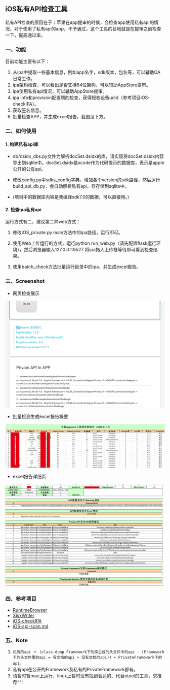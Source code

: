 ## iOS私有API检查工具 ##

私有API检查的原因在于：苹果在app提审的时候，会检查app使用私有api的情况，对于使用了私有api的app，不予通过，这个工具的目地就是在提审之前检查一下，提高通过率。

### 一、功能 ###

目前功能主要有以下：

1. 从ipa中提取一些基本信息，例如app名字，sdk版本，包名等，可以辅助QA日常工作。
2. ipa架构检查，可以看出是否支持64位架构，可以辅助AppStore提审。
3. ipa使用私有api情况，可以辅助AppStore提审。
4. ipa info和provision配置项的检查，获得授权设备udid（参考项目iOS-checkIPA）。
5. 获取签名信息。
6. 批量检查APP，并生成excel报告，截图见下方。

### 二、如何使用 ###

#### 1. 构建私有api库 ####

 - db/dsidx_dbs.py文件为解析docSet.dsidx的库，请实现将docSet.dsidx内容导出到sqlite中。docSet.dsidx是xcode作为代码提示的数据库，表示是apple公开的公有api。

 - 修改config.py中sdks_config字典，增加各个version的sdk路径，然后运行build_api_db.py，会自动解析私有api，存存储到sqlite中。

 - (项目中的数据库内容是我编译sdk7.0的数据，可以直接用。)


#### 2. 检查ipa私有api ####

运行方式有二，建议第二种web方式：

1. 修改iOS_private.py main方法中的ipa路径，运行即可。

2. 使用Web上传运行的方式，运行python run_web.py（请先配置flask运行环境），然后浏览器输入127.0.0.1:9527 将ipa拖入上传框等待即可看到检查结果。

3. 使用batch_check方法批量运行目录中的ipa，并生成excel报告。

### 三、Screenshot ###

 - 网页检查展示

![web_screenshot](screenshot/web_screenshot.png)

 - 批量检测生成excel报告概要

![excel_report_outline](screenshot/excel_report_outline.png)

 - excel报告详细页

![excel_report_detail](screenshot/excel_report_detail.png)

### 四、参考项目 ###

 - [RuntimeBrowser](https://github.com/nst/RuntimeBrowser/tree/master/tools/ios_headers_history)
 - [XlsxWriter](https://github.com/jmcnamara/XlsxWriter)
 - [iOS-checkIPA](https://github.com/apperian/iOS-checkIPA)
 - [iOS-api-scan.md](iOS-api-scan.md)


### 五、Note ###

1. `私有的api ＝ (class-dump Framework下的库生成的头文件中的api - (Framework下的头文件里的api = 有文档的api + 没有文档的api)) + PrivateFramework下的api`。
2. 私有api在公开的Framework及私有的PrivateFramework都有。
3. 请暂时暂mac上运行，linux上暂时没有找到合适的、代替otool的工具，求推荐^^!